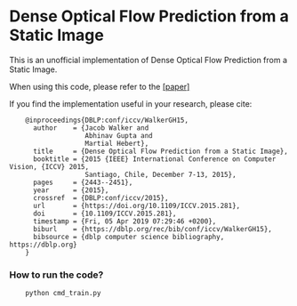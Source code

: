 Dense Optical Flow Prediction from a Static Image
============

This is an unofficial implementation of Dense Optical Flow Prediction from a Static Image.

When using this code, please refer to the [[paper]](https://www.cv-foundation.org/openaccess/content_iccv_2015/papers/Walker_Dense_Optical_Flow_ICCV_2015_paper.pdf)<br/>

If you find the implementation useful in your research, please cite:

        @inproceedings{DBLP:conf/iccv/WalkerGH15,
          author    = {Jacob Walker and
                       Abhinav Gupta and
                       Martial Hebert},
          title     = {Dense Optical Flow Prediction from a Static Image},
          booktitle = {2015 {IEEE} International Conference on Computer Vision, {ICCV} 2015,
                       Santiago, Chile, December 7-13, 2015},
          pages     = {2443--2451},
          year      = {2015},
          crossref  = {DBLP:conf/iccv/2015},
          url       = {https://doi.org/10.1109/ICCV.2015.281},
          doi       = {10.1109/ICCV.2015.281},
          timestamp = {Fri, 05 Apr 2019 07:29:46 +0200},
          biburl    = {https://dblp.org/rec/bib/conf/iccv/WalkerGH15},
          bibsource = {dblp computer science bibliography, https://dblp.org}
        }

### How to run the code?

        python cmd_train.py
